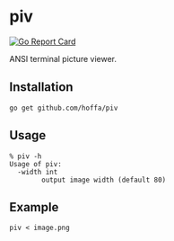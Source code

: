 # piv

[![Go Report Card](https://goreportcard.com/badge/github.com/hoffa/piv)](https://goreportcard.com/report/github.com/hoffa/piv)

ANSI terminal picture viewer.

## Installation

```shell
go get github.com/hoffa/piv
```

## Usage

```shell                                                              
% piv -h
Usage of piv:
  -width int
    	output image width (default 80)
```

## Example

```shell
piv < image.png
```
